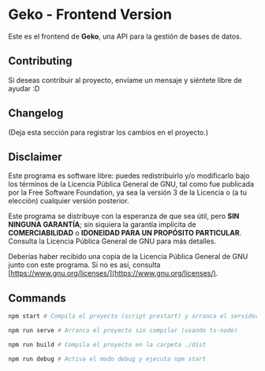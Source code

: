 # Geko - Frontend Version

Este es el frontend de **Geko**, una API para la gestión de bases de datos.

## Contributing

Si deseas contribuir al proyecto, envíame un mensaje y siéntete libre de ayudar :D

## Changelog

(Deja esta sección para registrar los cambios en el proyecto.)

## Disclaimer

Este programa es software libre: puedes redistribuirlo y/o modificarlo bajo los términos de la Licencia Pública General de GNU, tal como fue publicada por la Free Software Foundation, ya sea la versión 3 de la Licencia o (a tu elección) cualquier versión posterior.

Este programa se distribuye con la esperanza de que sea útil, pero **SIN NINGUNA GARANTÍA**; sin siquiera la garantía implícita de **COMERCIABILIDAD** o **IDONEIDAD PARA UN PROPÓSITO PARTICULAR**. Consulta la Licencia Pública General de GNU para más detalles.

Deberías haber recibido una copia de la Licencia Pública General de GNU junto con este programa. Si no es así, consulta [https://www.gnu.org/licenses/](https://www.gnu.org/licenses/).

## Commands

```bash
npm start # Compila el proyecto (script prestart) y arranca el servidor

npm run serve # Arranca el proyecto sin compilar (usando ts-node)

npm run build # Compila el proyecto en la carpeta ./dist

npm run debug # Activa el modo debug y ejecuta npm start
